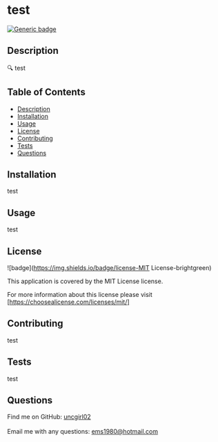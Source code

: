 # test
    
 [![Generic badge](https://img.shields.io/badge/license-MIT-brightgreen.svg)](https://shields.io/)
 
  ## Description
 
  🔍 test
 
  ## Table of Contents
  
  - [Description](#description)
  - [Installation](#installation)
  - [Usage](#usage)
  - [License](#license)
  - [Contributing](#contributing)
  - [Tests](#tests)
  - [Questions](#questions)

  ## Installation
  
  test
  
  ## Usage

  test

  ## License
  
  ![badge](https://img.shields.io/badge/license-MIT License-brightgreen)
  <br />

  This application is covered by the MIT License license. 

  For more information about this license please visit [https://choosealicense.com/licenses/mit/]

  ## Contributing
  
  test
  
  ## Tests
  
  test
  
  ## Questions
 
  Find me on GitHub: [uncgirl02](https://github.com/uncgirl02)<br />
  <br />
  Email me with any questions: ems1980@hotmail.com
      
